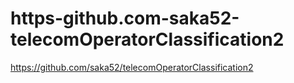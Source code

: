 # https-github.com-saka52-telecomOperatorClassification2
https://github.com/saka52/telecomOperatorClassification2

